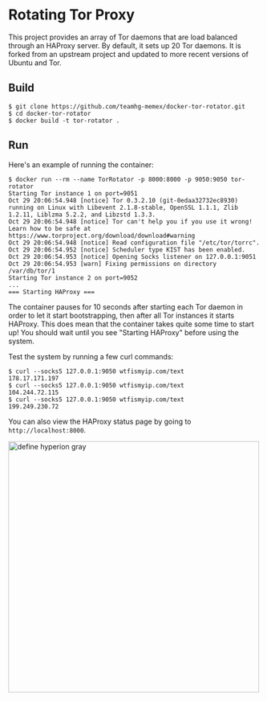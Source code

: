 # Rotating Tor Proxy

This project provides an array of Tor daemons that are load balanced
through an HAProxy server. By default, it sets up 20 Tor daemons. It
is forked from an upstream project and updated to more recent versions
of Ubuntu and Tor.

## Build

```
$ git clone https://github.com/teamhg-memex/docker-tor-rotator.git
$ cd docker-tor-rotator
$ docker build -t tor-rotator .
```

## Run

Here's an example of running the container:

```
$ docker run --rm --name TorRotator -p 8000:8000 -p 9050:9050 tor-rotator
Starting Tor instance 1 on port=9051
Oct 29 20:06:54.948 [notice] Tor 0.3.2.10 (git-0edaa32732ec8930) running on Linux with Libevent 2.1.8-stable, OpenSSL 1.1.1, Zlib 1.2.11, Liblzma 5.2.2, and Libzstd 1.3.3.
Oct 29 20:06:54.948 [notice] Tor can't help you if you use it wrong! Learn how to be safe at https://www.torproject.org/download/download#warning
Oct 29 20:06:54.948 [notice] Read configuration file "/etc/tor/torrc".
Oct 29 20:06:54.952 [notice] Scheduler type KIST has been enabled.
Oct 29 20:06:54.953 [notice] Opening Socks listener on 127.0.0.1:9051
Oct 29 20:06:54.953 [warn] Fixing permissions on directory /var/db/tor/1
Starting Tor instance 2 on port=9052
...
=== Starting HAProxy ===
```

The container pauses for 10 seconds after starting each Tor daemon in order to
let it start bootstrapping, then after all Tor instances it starts HAProxy. This
does mean that the container takes quite some time to start up! You should wait
until you see "Starting HAProxy" before using the system.

Test the system by running a few curl commands:

```
$ curl --socks5 127.0.0.1:9050 wtfismyip.com/text
178.17.171.197
$ curl --socks5 127.0.0.1:9050 wtfismyip.com/text
104.244.72.115
$ curl --socks5 127.0.0.1:9050 wtfismyip.com/text
199.249.230.72
```

You can also view the HAProxy status page by going to `http://localhost:8000`.

<a href="https://www.hyperiongray.com/?pk_campaign=github&pk_kwd=docker-tor-rotator"><img alt="define hyperion gray" width="500px" src="https://hyperiongray.s3.amazonaws.com/define-hg.svg"></a>

